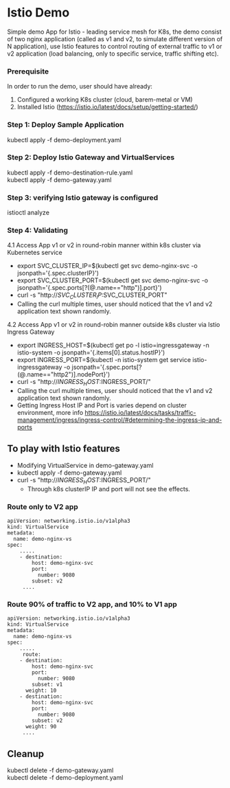 # Istio Demo
Simple demo App for Istio - leading service mesh for K8s, the demo consist of two nginx application (called as v1 and v2, to simulate different version of N application), use Istio features to control routing of external traffic to v1 or v2 application (load balancing, only to specific service, traffic shifting etc). 

### Prerequisite 
In order to run the demo, user should have already: 
1. Configured a working K8s cluster (cloud, barem-metal or VM)
2. Installed Istio (https://istio.io/latest/docs/setup/getting-started/)

### Step 1: Deploy Sample Application 
kubectl apply -f demo-deployment.yaml

### Step 2: Deploy Istio Gateway and VirtualServices 
kubectl apply -f demo-destination-rule.yaml   
kubectl apply -f demo-gateway.yaml

### Step 3: verifying Istio gateway is configured
istioctl analyze

### Step 4: Validating 

4.1 Access App v1 or v2 in round-robin manner within k8s cluster via Kubernetes service
- export SVC_CLUSTER_IP=$(kubectl get svc demo-nginx-svc -o jsonpath='{.spec.clusterIP}')  
- export SVC_CLUSTER_PORT=$(kubectl get svc demo-nginx-svc -o jsonpath='{.spec.ports[?(@.name=="http")].port}')  
- curl -s "http://$SVC_CLUSTER_IP:$SVC_CLUSTER_PORT" 
- Calling the curl multiple times, user should noticed that the v1 and v2 application text shown randomly.


4.2 Access App v1 or v2 in round-robin manner outside k8s cluster via Istio Ingress Gateway

- export INGRESS_HOST=$(kubectl get po -l istio=ingressgateway -n istio-system -o jsonpath='{.items[0].status.hostIP}')  
- export INGRESS_PORT=$(kubectl -n istio-system get service istio-ingressgateway -o jsonpath='{.spec.ports[?(@.name=="http2")].nodePort}')  
- curl -s "http://$INGRESS_HOST:$INGRESS_PORT/"   
- Calling the curl multiple times, user should noticed that the v1 and v2 application text shown randomly.
- Getting Ingress Host IP and Port is varies depend on cluster environment, more info https://istio.io/latest/docs/tasks/traffic-management/ingress/ingress-control/#determining-the-ingress-ip-and-ports

## To play with Istio features
- Modifying VirtualService in demo-gateway.yaml 
- kubectl apply -f demo-gateway.yaml 
- curl -s "http://$INGRESS_HOST:$INGRESS_PORT/"
   - Through k8s clusterIP IP and port will not see the effects.   

### Route only to V2 app
```
apiVersion: networking.istio.io/v1alpha3
kind: VirtualService
metadata:
  name: demo-nginx-vs
spec:
    .....   
    - destination:
        host: demo-nginx-svc
        port:
          number: 9080
        subset: v2
     ....
```
### Route 90% of traffic to V2 app, and 10% to V1 app
```
apiVersion: networking.istio.io/v1alpha3
kind: VirtualService
metadata:
  name: demo-nginx-vs
spec:
    .....   
     route:
    - destination:
        host: demo-nginx-svc
        port:
          number: 9080
        subset: v1
      weight: 10
    - destination:
        host: demo-nginx-svc
        port:
          number: 9080
        subset: v2
      weight: 90
     ....
```

## Cleanup  
kubectl delete -f demo-gateway.yaml  
kubectl delete -f demo-deployment.yaml   
